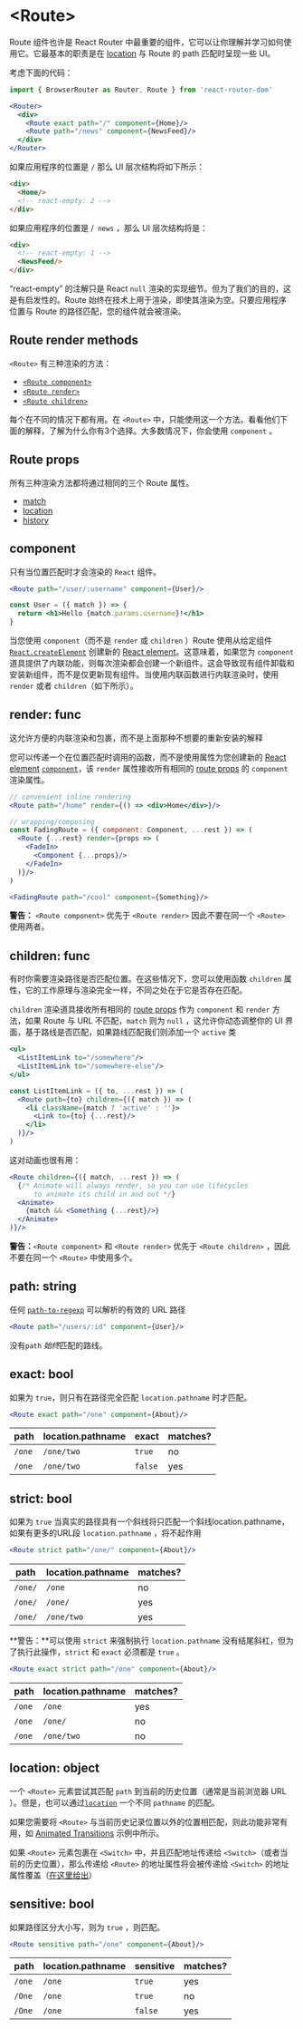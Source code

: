 # &lt;Route>

Route 组件也许是 React Router 中最重要的组件，它可以让你理解并学习如何使用它。它最基本的职责是在 <u>location</u> 与 Route 的 path 匹配时呈现一些 UI。

考虑下面的代码：

```jsx
import { BrowserRouter as Router, Route } from 'react-router-dom'

<Router>
  <div>
    <Route exact path="/" component={Home}/>
    <Route path="/news" component={NewsFeed}/>
  </div>
</Router>
```

如果应用程序的位置是 `/` 那么 UI 层次结构将如下所示：

```html
<div>
  <Home/>
  <!-- react-empty: 2 -->
</div>
```

如果应用程序的位置是 /` news` ，那么 UI 层次结构将是：

```html
<div>
  <!-- react-empty: 1 -->
  <NewsFeed/>
</div>
```

“react-empty” 的注解只是 React `null` 渲染的实现细节。但为了我们的目的，这是有启发性的。Route 始终在技术上用于渲染，即使其渲染为空。只要应用程序位置与 Route 的路径匹配，您的组件就会被渲染。

## Route render methods

 `<Route>` 有三种渲染的方法：

- [`<Route component>`](#component)
- [`<Route render>`](#render-func)
- [`<Route children>`](#children-func)

每个在不同的情况下都有用。在 `<Route>` 中，只能使用这一个方法。看看他们下面的解释，了解为什么你有3个选择。大多数情况下，你会使用 `component` 。

## Route props

所有三种渲染方法都将通过相同的三个 Route 属性。

- [match](./match.md)
- [location](./location.md)
- [history](./history.md)

## component

只有当位置匹配时才会渲染的 `React` 组件。

```jsx
<Route path="/user/:username" component={User}/>

const User = ({ match }) => {
  return <h1>Hello {match.params.username}!</h1>
}
```

当您使用 `component`（而不是 `render` 或 `children` ）Route 使用从给定组件 [`React.createElement`](https://facebook.github.io/react/docs/react-api.html#createelement) 创建新的 [React element](https://facebook.github.io/react/docs/rendering-elements.html)。这意味着，如果您为 `component` 道具提供了内联功能，则每次渲染都会创建一个新组件。这会导致现有组件卸载和安装新组件，而不是仅更新现有组件。当使用内联函数进行内联渲染时，使用 `render` 或者 `children`（如下所示）。

## render: func

这允许方便的内联渲染和包裹，而不是上面那种不想要的重新安装的解释

您可以传递一个在位置匹配时调用的函数，而不是使用属性为您创建新的 [React element](https://facebook.github.io/react/docs/rendering-elements.html) [`component`](https://github.com/songda1013/react-router.cn/blob/cn/packages/react-router/docs/api/Route.md#component)，该 `render` 属性接收所有相同的 [route props](https://github.com/songda1013/react-router.cn/blob/cn/packages/react-router/docs/api/Route.md#route-props) 的 `component` 渲染属性。

```jsx
// convenient inline rendering
<Route path="/home" render={() => <div>Home</div>}/>

// wrapping/composing
const FadingRoute = ({ component: Component, ...rest }) => (
  <Route {...rest} render={props => (
    <FadeIn>
      <Component {...props}/>
    </FadeIn>
  )}/>
)

<FadingRoute path="/cool" component={Something}/>
```

**警告：** `<Route component>` 优先于 `<Route render>` 因此不要在同一个 `<Route>` 使用两者。

## children: func

有时你需要渲染路径是否匹配位置。在这些情况下，您可以使用函数 `children` 属性，它的工作原理与渲染完全一样，不同之处在于它是否存在匹配。

`children` 渲染道具接收所有相同的 [route props](https://github.com/songda1013/react-router.cn/blob/cn/packages/react-router/docs/api/Route.md#route-props) 作为 `component` 和 `render` 方法，如果 Route 与 URL 不匹配，`match` 则为 `null` ，这允许你动态调整你的 UI 界面，基于路线是否匹配，如果路线匹配我们则添加一个 `active` 类

```jsx
<ul>
  <ListItemLink to="/somewhere"/>
  <ListItemLink to="/somewhere-else"/>
</ul>

const ListItemLink = ({ to, ...rest }) => (
  <Route path={to} children={({ match }) => (
    <li className={match ? 'active' : ''}>
      <Link to={to} {...rest}/>
    </li>
  )}/>
)
```

这对动画也很有用：

```jsx
<Route children={({ match, ...rest }) => (
  {/* Animate will always render, so you can use lifecycles
      to animate its child in and out */}
  <Animate>
    {match && <Something {...rest}/>}
  </Animate>
)}/>
```

**警告：**`<Route component>` 和 `<Route render>` 优先于 `<Route children>` ，因此不要在同一个 `<Route>` 中使用多个。

## path: string

任何 [`path-to-regexp`](https://www.npmjs.com/package/path-to-regexp) 可以解析的有效的 URL 路径

```jsx
<Route path="/users/:id" component={User}/>
```

没有`path` *始终*匹配的路线。

## exact: bool

如果为 `true`，则只有在路径完全匹配 `location.pathname` 时才匹配。

```jsx
<Route exact path="/one" component={About}/>
```

| path   | location.pathname | exact   | matches? |
| ------ | ----------------- | ------- | -------- |
| `/one` | `/one/two`        | `true`  | no       |
| `/one` | `/one/two`        | `false` | yes      |

## strict: bool

如果为 `true` 当真实的路径具有一个斜线将只匹配一个斜线location.pathname，如果有更多的URL段 `location.pathname` ，将不起作用

```jsx
<Route strict path="/one/" component={About}/>
```

| path    | location.pathname | matches? |
| ------- | ----------------- | -------- |
| `/one/` | `/one`            | no       |
| `/one/` | `/one/`           | yes      |
| `/one/` | `/one/two`        | yes      |

**警告：**可以使用 `strict` 来强制执行 `location.pathname` 没有结尾斜杠，但为了执行此操作，`strict` 和 `exact` 必须都是 `true` 。

```jsx
<Route exact strict path="/one" component={About}/>
```

| path   | location.pathname | matches? |
| ------ | ----------------- | -------- |
| `/one` | `/one`            | yes      |
| `/one` | `/one/`           | no       |
| `/one` | `/one/two`        | no       |

## location: object

一个 `<Route>` 元素尝试其匹配 `path` 到当前的历史位置（通常是当前浏览器 URL ）。但是，也可以通过[`location`](https://github.com/songda1013/react-router.cn/blob/cn/packages/react-router/docs/api/location.md) 一个不同 `pathname` 的匹配。

如果您需要将 `<Route>` 与当前历史记录位置以外的位置相匹配，则此功能非常有用，如 [Animated Transitions](https://reacttraining.com/react-router/web/example/animated-transitions) 示例中所示。

如果 `<Route>` 元素包裹在 `<Switch>` 中，并且匹配地址传递给 `<Switch>`（或者当前的历史位置），那么传递给 `<Route>` 的地址属性将会被传递给 `<Switch>` 的地址属性覆盖（[在这里给出](https://github.com/ReactTraining/react-router/blob/master/packages/react-router/modules/Switch.js#L51)）

## sensitive: bool

如果路径区分大小写，则为 `true` ，则匹配。

```jsx
<Route sensitive path="/one" component={About}/>
```

| path   | location.pathname | sensitive | matches? |
| ------ | ----------------- | --------- | -------- |
| `/one` | `/one`            | `true`    | yes      |
| `/One` | `/one`            | `true`    | no       |
| `/One` | `/one`            | `false`   | yes      |

